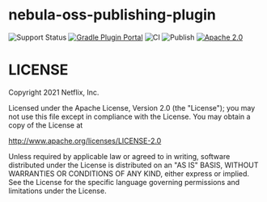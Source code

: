 nebula-oss-publishing-plugin
=====================

![Support Status](https://img.shields.io/badge/nebula-active-green.svg)
[![Gradle Plugin Portal](https://img.shields.io/maven-metadata/v/https/plugins.gradle.org/m2/com.netflix.nebula/nebula-oss-publishing-plugin/maven-metadata.xml.svg?label=gradlePluginPortal)](https://plugins.gradle.org/plugin/nebula.oss-publishing)
![CI](https://github.com/nebula-plugins/nebula-oss-publishing-plugin/actions/workflows/ci.yml/badge.svg)
![Publish](https://github.com/nebula-plugins/nebula-oss-publishing-plugin/actions/workflows/publish.yml/badge.svg)
[![Apache 2.0](https://img.shields.io/github/license/nebula-plugins/nebula-oss-publishing-plugin.svg)](http://www.apache.org/licenses/LICENSE-2.0)

LICENSE
=======

Copyright 2021 Netflix, Inc.

Licensed under the Apache License, Version 2.0 (the "License");
you may not use this file except in compliance with the License.
You may obtain a copy of the License at

<http://www.apache.org/licenses/LICENSE-2.0>

Unless required by applicable law or agreed to in writing, software
distributed under the License is distributed on an "AS IS" BASIS,
WITHOUT WARRANTIES OR CONDITIONS OF ANY KIND, either express or implied.
See the License for the specific language governing permissions and
limitations under the License.
